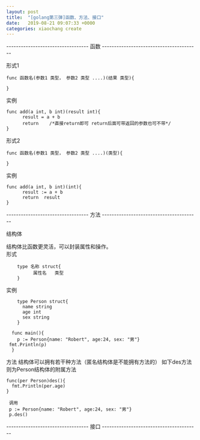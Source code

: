 ```yaml
---
layout: post
title:  "[golang第三弹]函数、方法、接口"
date:   2019-08-21 09:07:33 +0000
categories: xiaochang create
---
```


----------------------------------     函数     ----------------------------------------

形式1


    func 函数名(参数1 类型， 参数2 类型 ....)(结果 类型){
      
    }
   实例  
   
    func add(a int, b int)(result int){
          result = a + b
          return    /*直接return即可 return后面可带返回的参数也可不带*/
    }


形式2

    func 函数名(参数1 类型， 参数2 类型 ....)(类型){
      
    }
  实例  
  
    func add(a int, b int)(int){
          result := a + b
          return  result
    }
  
  ----------------------------------     方法     ----------------------------------------
  
  结构体
  
   结构体比函数更灵活，可以封装属性和操作。  
  形式
     
        type 名称 struct{
              属性名   类型
        }
       
   实例
   
        type Person struct{
          name string
          age int
          sex string
        }
        
      func main(){
        p := Person{name: "Robert", age:24, sex: "男"}
	 fmt.Println(p)
      }
      
方法
  结构体可以拥有若干种方法（匿名结构体是不能拥有方法的）
  如下des方法则为Person结构体的附属方法
  
    func(per Person)des(){
      fmt.Println(per.age)
    }
     
     调用
     p := Person{name: "Robert", age:24, sex: "男"}
     p.des()
   
        
	
----------------------------------     接口     ----------------------------------------


